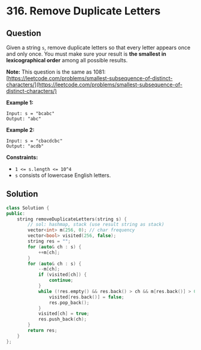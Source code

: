 # 316. Remove Duplicate Letters

## Question

Given a string `s`, remove duplicate letters so that every letter appears once and only once. You must make sure your result is **the smallest in lexicographical order** among all possible results.

**Note:** This question is the same as 1081: [https://leetcode.com/problems/smallest-subsequence-of-distinct-characters/](https://leetcode.com/problems/smallest-subsequence-of-distinct-characters/)

**Example 1:**

```text
Input: s = "bcabc"
Output: "abc"
```

**Example 2:**

```text
Input: s = "cbacdcbc"
Output: "acdb"
```

**Constraints:**

* `1 <= s.length <= 10^4`
* `s` consists of lowercase English letters.

## Solution

```cpp
class Solution {
public:
    string removeDuplicateLetters(string s) {
        // sol: hashmap, stack (use result string as stack)
        vector<int> m(256, 0); // char frequency
        vector<bool> visited(256, false);
        string res = "";
        for (auto& ch : s) {
            ++m[ch];
        }
        for (auto& ch : s) {
            --m[ch];
            if (visited[ch]) {
                continue;
            }
            while (!res.empty() && res.back() > ch && m[res.back()] > 0) { // add larger chars later
                visited[res.back()] = false;
                res.pop_back();
            }
            visited[ch] = true;
            res.push_back(ch);
        }
        return res;
    }
};
```

